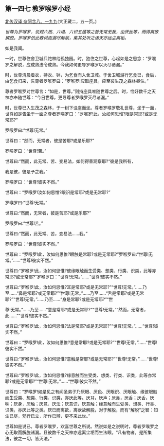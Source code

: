 ## 第一四七 教罗喉罗小经

[北传汉译 杂阿含八、一九九](https://github.com/gwsice/buddhism/blob/master/%E6%97%A9%E6%9C%9F/%E6%9D%82%E9%98%BF%E5%90%AB%E7%BB%8F/08.md#199)(大正藏二，五一页。)

*世尊为罗喉罗，说观六根、六境、六识五蕴等之苦无常无我，由厌此等，而得离欲解脱。罗喉罗依此教诫而漏尽解脱，集其处听之诸天亦远尘离垢。*

如是我闻。

一时，世尊住舍卫城只陀林给孤独园。时，独住之世尊，心起如是之思念：“罗喉罗之解脱，应成熟法令成熟。今我如何更导罗喉罗以灭尽诸漏。”

时，世尊清晨着衣，持衣、钵，为乞食而入舍卫城。于舍卫城游行乞食已，食后，由乞食归来，告尊者罗喉罗曰：“罗喉罗!应取座具。应至彼生茂之森林昼住。”

尊者罗喉罗对世尊言：“如是，世尊。”则持座具唯随世尊之后。时，恰好数千之天神亦奉随世尊：“今日世尊，更导尊者罗喉罗灭尽诸漏。”

时，世尊已入生茂之森林，于一树下设座而坐。尊者罗喉罗敬礼世尊，坐于一面，世尊如是告坐于一面之尊者罗喉罗曰：“罗喉罗!此，汝如何思惟?眼是常耶?或是无常耶?”

罗喉罗曰:“世尊!无常。”

世尊曰：“然而，无常者，彼是苦耶?或是乐耶?”

罗喉罗曰：“世尊!苦。”

世尊曰:“然而，此无常、苦、变易法，如何得善观察耶?“彼是我所有，

我是彼，彼是予之我。”

罗喉罗曰：“世尊!彼实不然。”

世尊曰：“罗喉罗!汝如何思惟?眼识是常耶?或是无常耶?”

罗喉罗曰:“世尊!无常。”

世尊曰:“然而，无常者，彼是苦耶?或是乐耶?”

罗喉罗曰:“世尊!苦。”

世尊曰:“然而，此无常、苦，变易法……我。”

罗喉罗曰：“世尊!彼实不然。”

世尊曰：“罗喉罗!此，汝如何思惟?眼触是常耶?或是无常耶?”罗喉罗曰:“世尊!无常。”……“世尊!彼实不然。”

世尊曰:“罗喉罗!此，汝如何思惟?彼缘眼触而生受类、想类、行类、识类，此等亦常耶?或无常耶?”罗喉罗曰：“世尊!无常。”……“世尊!彼实不然。”

世尊曰:“罗喉罗!此，汝如何思惟?耳是常耶?或是无常耶?”“世尊!无常。”……乃至……“鼻是常耶?或无常耶?”“世尊!无常。”……乃至……“舌是常耶?或是无常耶?”“世尊!无常。”……乃至……“身是常耶?或是无常耶?”“世

尊!无常。”……乃至……“意是常耶?或是无常耶?”“世尊!无常。”“然而，无常者，此……”“世尊!彼实不然。”

世尊曰:“罗喉罗!此，汝如何思惟?法是常耶?或是无常耶?”“世尊!无常。”……“世尊!彼实不然。”

世尊曰：“罗喉罗!此，汝如何思惟?意是常耶?或是无常耶?”“世尊!无常。”……“世尊!彼实不然。”

世尊曰:“罗喉罗!此，汝如何思惟?意触是常耶?或是无常耶?”“世尊!无常。”……“世尊!彼实不然。”

世尊曰:“罗喉罗!此，汝如何思惟?缘意触而生受类、想类、行类、识类，此等亦常耶?或是无常耶?”“世尊!无常。”……“世尊!彼实不然。”

世尊曰：“罗喉罗!如是见之有闻圣弟子乃厌眼、厌色、厌眼识、厌眼触、缘彼眼触而生受类、想类、行类、识类，亦厌此等。厌耳，厌声；厌鼻，厌香；厌舌，厌味；厌身，厌触；厌意，厌法；厌意识，厌意触；缘意触而生受类、想类、行类、识类，亦厌此等之类。厌已而离欲，离欲故解脱，对于解脱，而有“解脱”之智：知生已尽，梵行已立，所作已辨，更不来此世。”

世尊如是说已，尊者罗喉罗，欢喜世尊之所说。然说如是之说明时，尊者罗喉罗之心无取而解脱诸漏。且彼数千之天神亦远离尘垢而生法眼。“凡有物者，是所集法，彼之一切，皆灭法。” 

